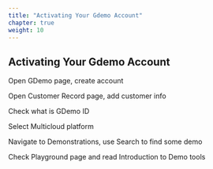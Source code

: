```yaml
---
title: "Activating Your Gdemo Account"
chapter: true
weight: 10
---
```



## Activating Your Gdemo Account

Open GDemo page, create account

Open Customer Record page, add customer info

Check what is GDemo ID

Select Multicloud platform

Navigate to Demonstrations, use Search to find some demo

Check Playground page and read Introduction to Demo tools


